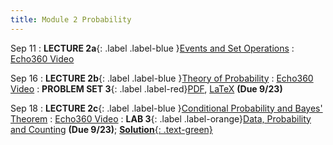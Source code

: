 ```yaml
---
title: Module 2 Probability
---
```


Sep 11
: **LECTURE 2a**{: .label .label-blue }[Events and Set Operations](/assets/lectures/M2-Probability/M2a-Events-Set-Operations-Handout.pdf)
  :  [Echo360 Video](https://echo360.org/lesson/G_cfa36933-c0df-42df-a2b7-d31e4be7f9a2_47c3b0d1-758e-4090-99ce-7fc3cdd96573_2025-09-11T13:00:00.000_2025-09-11T14:15:00.000/classroom)


Sep 16
: **LECTURE 2b**{: .label .label-blue }[Theory of Probability](/assets/lectures/M2-Probability/M2b-Theory-Of-Probability-Handout.pdf)
  :  [Echo360 Video](https://echo360.org/lesson/G_cfa36933-c0df-42df-a2b7-d31e4be7f9a2_47c3b0d1-758e-4090-99ce-7fc3cdd96573_2025-09-16T13:00:00.000_2025-09-16T14:15:00.000/classroom)
: **PROBLEM SET 3**{: .label .label-red}[PDF](/assets/problem-sets/PS3.pdf), [LaTeX](/assets/problem-sets/PS3.tex)  **(Due 9/23)** 
  
Sep 18
: **LECTURE 2c**{: .label .label-blue }[Conditional Probability and Bayes' Theorem](/assets/lectures/M2-Probability/M2c-Conditional-Probability-Handout.pdf)
  :  [Echo360 Video](https://echo360.org/lesson/G_cfa36933-c0df-42df-a2b7-d31e4be7f9a2_47c3b0d1-758e-4090-99ce-7fc3cdd96573_2025-09-18T13:00:00.000_2025-09-18T14:15:00.000/classroom)
: **LAB 3**{: .label .label-orange}[Data, Probability and Counting](https://drive.google.com/file/d/1T5Wf0JZ9TseRKBC83Zb6QooacZDf8aKD/view?usp=sharing) **(Due 9/23)**; [**Solution**{: .text-green}](https://colab.research.google.com/drive/1twI7_35CuBZaihNOE9NxxfqJsMdR1_Fr?usp=sharing)